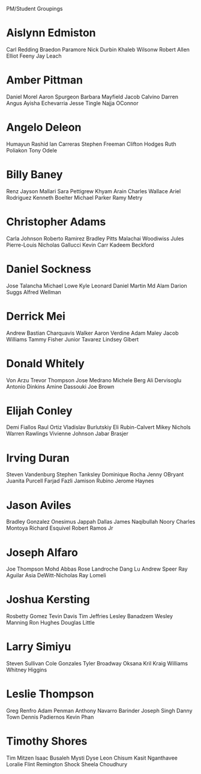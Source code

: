 PM/Student Groupings
# Aislynn Edmiston
  Carl Redding
  Braedon Paramore
  Nick Durbin
  Khaleb Wilsonw
  Robert Allen
  Elliot Feeny
  Jay Leach

# Amber Pittman
  Daniel Morel
  Aaron Spurgeon
  Barbara Mayfield
  Jacob Calvino
  Darren Angus
  Ayisha Echevarria
  Jesse Tingle
  Najja OConnor

# Angelo Deleon
  Humayun Rashid
  Ian Carreras
  Stephen Freeman
  Clifton Hodges
  Ruth Poliakon
  Tony Odele

# Billy Baney
  Renz Jayson Mallari
  Sara Pettigrew
  Khyam Arain
  Charles Wallace
  Ariel Rodriguez
  Kenneth Boelter
  Michael Parker
  Ramy Metry

# Christopher Adams
  Carla Johnson
  Roberto Ramirez
  Bradley Pitts
  Malachai Woodiwiss
  Jules Pierre-Louis
  Nicholas Gallucci
  Kevin Carr
  Kadeem Beckford

# Daniel Sockness
  Jose Talancha
  Michael Lowe
  Kyle Leonard
  Daniel Martin
  Md Alam
  Darion Suggs
  Alfred Wellman

# Derrick Mei
  Andrew Bastian
  Charquavis Walker
  Aaron Verdine
  Adam Maley
  Jacob Williams
  Tammy Fisher
  Junior Tavarez
  Lindsey Gibert

# Donald Whitely
  Von Arzu
  Trevor Thompson
  Jose Medrano
  Michele Berg
  Ali Dervisoglu
  Antonio Dinkins
  Amine Dassouki
  Joe Brown

# Elijah Conley
  Demi Fiallos
  Raul Ortiz
  Vladislav Burlutskiy
  Eli Rubin-Calvert
  Mikey Nichols
  Warren Rawlings
  Vivienne Johnson
  Jabar Brasjer

# Irving Duran
  Steven Vandenburg
  Stephen Tanksley
  Dominique Rocha
  Jenny OBryant
  Juanita Purcell
  Farjad Fazli
  Jamison Rubino
  Jerome Haynes

# Jason Aviles
  Bradley Gonzalez
  Onesimus Jappah
  Dallas James
  Naqibullah Noory
  Charles Montoya
  Richard Esquivel
  Robert Ramos Jr

# Joseph Alfaro
  Joe Thompson
  Mohd Abbas
  Rose Landroche
  Dang Lu
  Andrew Speer
  Ray Aguilar
  Asia DeWitt-Nicholas
  Ray Lomeli

# Joshua Kersting
  Rosbetty Gomez
  Tevin Davis
  Tim Jeffries
  Lesley Banadzem
  Wesley Manning
  Ron Hughes
  Douglas Little

# Larry Simiyu
  Steven Sullivan
  Cole Gonzales
  Tyler Broadway
  Oksana Kril
  Kraig Williams
  Whitney Higgins

# Leslie Thompson
  Greg Renfro
  Adam Penman
  Anthony Navarro
  Barinder Joseph Singh
  Danny Town
  Dennis Padiernos
  Kevin Phan

# Timothy Shores 
  Tim Mitzen
  Isaac Busaleh
  Mysti Dyse
  Leon Chisum
  Kasit Nganthavee
  Loralie Flint
  Remington Shock
  Sheela Choudhury